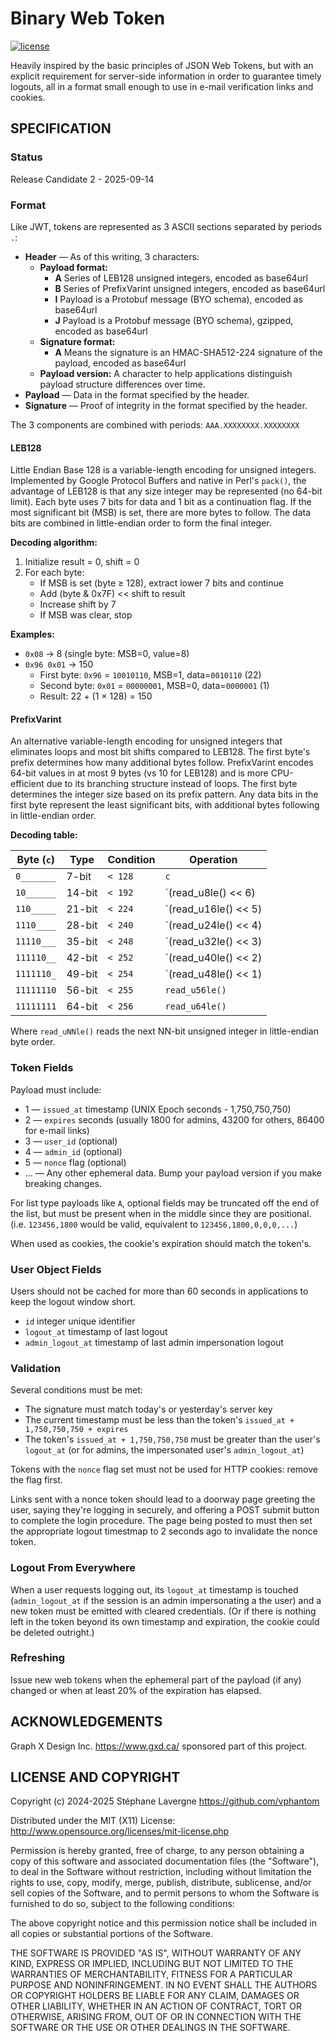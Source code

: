 # Binary Web Token

[![license](https://img.shields.io/github/license/vphantom/bwt.svg?style=plastic)]()

<!-- [![GitHub release](https://img.shields.io/github/release/vphantom/bwt.svg?style=plastic)]() -->

Heavily inspired by the basic principles of JSON Web Tokens, but with an explicit requirement for server-side information in order to guarantee timely logouts, all in a format small enough to use in e-mail verification links and cookies.

## SPECIFICATION

### Status

Release Candidate 2 - 2025-09-14

### Format

Like JWT, tokens are represented as 3 ASCII sections separated by periods `.`:

* **Header** — As of this writing, 3 characters:
  * **Payload format:**
    * **A** Series of LEB128 unsigned integers, encoded as base64url
    * **B** Series of PrefixVarint unsigned integers, encoded as base64url
    * **I** Payload is a Protobuf message (BYO schema), encoded as base64url
    * **J** Payload is a Protobuf message (BYO schema), gzipped, encoded as base64url
  * **Signature format:**
    * **A** Means the signature is an HMAC-SHA512-224 signature of the payload, encoded as base64url
  * **Payload version:** A character to help applications distinguish payload structure differences over time.
* **Payload** — Data in the format specified by the header.
* **Signature** — Proof of integrity in the format specified by the header.

The 3 components are combined with periods: `AAA.XXXXXXXX.XXXXXXXX`

#### LEB128

Little Endian Base 128 is a variable-length encoding for unsigned integers. Implemented by Google Protocol Buffers and native in Perl's `pack()`, the advantage of LEB128 is that any size integer may be represented (no 64-bit limit).  Each byte uses 7 bits for data and 1 bit as a continuation flag. If the most significant bit (MSB) is set, there are more bytes to follow. The data bits are combined in little-endian order to form the final integer.

**Decoding algorithm:**

1. Initialize result = 0, shift = 0
2. For each byte:
   - If MSB is set (byte ≥ 128), extract lower 7 bits and continue
   - Add (byte & 0x7F) << shift to result
   - Increase shift by 7
   - If MSB was clear, stop

**Examples:**

- `0x08` → 8 (single byte: MSB=0, value=8)
- `0x96 0x01` → 150
  - First byte: `0x96` = `10010110`, MSB=1, data=`0010110` (22)
  - Second byte: `0x01` = `00000001`, MSB=0, data=`0000001` (1)
  - Result: 22 + (1 × 128) = 150

#### PrefixVarint

An alternative variable-length encoding for unsigned integers that eliminates loops and most bit shifts compared to LEB128. The first byte's prefix determines how many additional bytes follow. PrefixVarint encodes 64-bit values in at most 9 bytes (vs 10 for LEB128) and is more CPU-efficient due to its branching structure instead of loops.  The first byte determines the integer size based on its prefix pattern. Any data bits in the first byte represent the least significant bits, with additional bytes following in little-endian order.

**Decoding table:**

| Byte (`c`) | Type   | Condition | Operation                          |
| ---------- | ------ | --------- | ---------------------------------- |
| `0_______` | 7-bit  | `< 128`   | `c`                                |
| `10______` | 14-bit | `< 192`   | `(read_u8le() << 6) | (c & 0x3F)`  |
| `110_____` | 21-bit | `< 224`   | `(read_u16le() << 5) | (c & 0x1F)` |
| `1110____` | 28-bit | `< 240`   | `(read_u24le() << 4) | (c & 0x0F)` |
| `11110___` | 35-bit | `< 248`   | `(read_u32le() << 3) | (c & 0x07)` |
| `111110__` | 42-bit | `< 252`   | `(read_u40le() << 2) | (c & 0x03)` |
| `1111110_` | 49-bit | `< 254`   | `(read_u48le() << 1) | (c & 0x01)` |
| `11111110` | 56-bit | `< 255`   | `read_u56le()`                     |
| `11111111` | 64-bit | `< 256`   | `read_u64le()`                     |

Where `read_uNNle()` reads the next NN-bit unsigned integer in little-endian byte order.

### Token Fields

Payload must include:

* 1 — `issued_at` timestamp (UNIX Epoch seconds - 1,750,750,750)
* 2 — `expires` seconds (usually 1800 for admins, 43200 for others, 86400 for e-mail links)
* 3 — `user_id` (optional)
* 4 — `admin_id` (optional)
* 5 — `nonce` flag (optional)
* ... — Any other ephemeral data. Bump your payload version if you make breaking changes.

For list type payloads like `A`, optional fields may be truncated off the end of the list, but must be present when in the middle since they are positional. (i.e. `123456,1800` would be valid, equivalent to `123456,1800,0,0,0,...`)

When used as cookies, the cookie's expiration should match the token's.

### User Object Fields

Users should not be cached for more than 60 seconds in applications to keep the logout window short.

* `id` integer unique identifier
* `logout_at` timestamp of last logout
* `admin_logout_at` timestamp of last admin impersonation logout

### Validation

Several conditions must be met:

* The signature must match today's or yesterday's server key
* The current timestamp must be less than the token's `issued_at + 1,750,750,750 + expires`
* The token's `issued_at + 1,750,750,750` must be greater than the user's `logout_at` (or for admins, the impersonated user's `admin_logout_at`)

Tokens with the `nonce` flag set must not be used for HTTP cookies: remove the flag first.

Links sent with a nonce token should lead to a doorway page greeting the user, saying they're logging in securely, and offering a POST submit button to complete the login procedure.  The page being posted to must then set the appropriate logout timestmap to 2 seconds ago to invalidate the nonce token.

### Logout From Everywhere

When a user requests logging out, its `logout_at` timestamp is touched (`admin_logout_at` if the session is an admin impersonating a the user) and a new token must be emitted with cleared credentials.  (Or if there is nothing left in the token beyond its own timestamp and expiration, the cookie could be deleted outright.)

### Refreshing

Issue new web tokens when the ephemeral part of the payload (if any) changed or when at least 20% of the expiration has elapsed.

## ACKNOWLEDGEMENTS

Graph X Design Inc. https://www.gxd.ca/ sponsored part of this project.

## LICENSE AND COPYRIGHT

Copyright (c) 2024-2025 Stéphane Lavergne <https://github.com/vphantom>

Distributed under the MIT (X11) License:
http://www.opensource.org/licenses/mit-license.php

Permission is hereby granted, free of charge, to any person obtaining a copy of this software and associated documentation files (the "Software"), to deal in the Software without restriction, including without limitation the rights to use, copy, modify, merge, publish, distribute, sublicense, and/or sell copies of the Software, and to permit persons to whom the Software is furnished to do so, subject to the following conditions:

The above copyright notice and this permission notice shall be included in all copies or substantial portions of the Software.

THE SOFTWARE IS PROVIDED "AS IS", WITHOUT WARRANTY OF ANY KIND, EXPRESS OR IMPLIED, INCLUDING BUT NOT LIMITED TO THE WARRANTIES OF MERCHANTABILITY, FITNESS FOR A PARTICULAR PURPOSE AND NONINFRINGEMENT. IN NO EVENT SHALL THE AUTHORS OR COPYRIGHT HOLDERS BE LIABLE FOR ANY CLAIM, DAMAGES OR OTHER LIABILITY, WHETHER IN AN ACTION OF CONTRACT, TORT OR OTHERWISE, ARISING FROM, OUT OF OR IN CONNECTION WITH THE SOFTWARE OR THE USE OR OTHER DEALINGS IN THE SOFTWARE.

